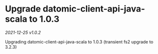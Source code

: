 # Upgrade datomic-client-api-java-scala to 1.0.3
 
_2021-12-25 v1.0.2_

Upgrading datomic-client-api-java-scala to 1.0.3 (transient fs2 upgrade to 3.2.3)